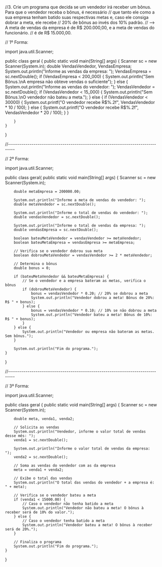 //3. Crie um programa que decida se um vendedor irá receber um bônus. Para que o vendedor receba o bônus, é necessário
// que tanto ele como a sua empresa tenham batido suas respectivas metas e, caso ele consiga dobrar a meta, ele recebe
// 20% de bônus ao invés dos 10% padrão.
// --> A meta de vendas da empresa é de R$ 200.000,00, e a meta de vendas do funcionário.
// é de R$ 15.000,00.


// 1º Forma:




import java.util.Scanner;

public class geral {
    public static void main(String[] args) {
        Scanner sc = new Scanner(System.in);
        double VendasVendedor, VendasEmpresa;
        System.out.println("Informe as vendas da empresa: ");
        VendasEmpresa = sc.nextDouble();
        if (VendasEmpresa < 200_000) {
            System.out.println("Sem Bônus.\nA empresa não obteve vendas o suficiente");
        } else {
            System.out.println("Informe as vendas do vendedor: ");
            VendasVendedor = sc.nextDouble();
            if (VendasVendedor < 15_000) {
                System.out.println("Sem Bônus.\nO vendedor não bateu a meta.");
            } else {
                if (VendasVendedor < 30000) {
                    System.out.printf("O vendedor recebe R$%.2f", VendasVendedor * 10 / 100);
                } else {
                    System.out.printf("O vendedor recebe R$%.2f", VendasVendedor * 20 / 100);
                }
            }

        }
    }
}

//---------------------------------------------------------------------------------


// 2º Forma: 




import java.util.Scanner;

public class geral{
    public static void main(String[] args) {
        Scanner sc = new Scanner(System.in);
        
        double metaEmpresa = 200000.00;
        
        System.out.println("Informe a meta de vendas do vendedor: ");
        double metaVendedor = sc.nextDouble();

        System.out.println("Informe o total de vendas do vendedor: ");
        double vendasVendedor = sc.nextDouble();

        System.out.println("Informe o total de vendas da empresa: ");
        double vendasEmpresa = sc.nextDouble();

        boolean bateuMetaVendedor = vendasVendedor >= metaVendedor;
        boolean bateuMetaEmpresa = vendasEmpresa >= metaEmpresa;

        // Verifica se o vendedor dobrou sua meta
        boolean dobrouMetaVendedor = vendasVendedor >= 2 * metaVendedor;

        // Determina o bônus
        double bonus = 0;
        
        if (bateuMetaVendedor && bateuMetaEmpresa) {
            // Se o vendedor e a empresa bateram as metas, verifica o bônus
            if (dobrouMetaVendedor) {
                bonus = vendasVendedor * 0.20; // 20% se dobrou a meta
                System.out.println("Vendedor dobrou a meta! Bônus de 20%: R$ " + bonus);
            } else {
                bonus = vendasVendedor * 0.10; // 10% se não dobrou a meta
                System.out.println("Vendedor bateu a meta! Bônus de 10%: R$ " + bonus);
            }
        } else {
            System.out.println("Vendedor ou empresa não bateram as metas. Sem bônus.");
        }

        System.out.println("Fim do programa.");
    }
}


//---------------------------------------------------------------------------------


// 3º Forma:




import java.util.Scanner;

public class geral {
    public static void main(String[] args) {
        Scanner sc = new Scanner(System.in);

        double meta, venda1, venda2;

        // Solicita as vendas
        System.out.println("Vendedor, informe o valor total de vendas desse mês: ");
        venda1 = sc.nextDouble();

        System.out.println("Informe o valor total de vendas da empresa: ");
        venda2 = sc.nextDouble();

        // Soma as vendas do vendedor com as da empresa
        meta = venda1 + venda2;

        // Exibe o total das vendas
        System.out.println("O total das vendas do vendedor + a empresa é: " + meta);

        // Verifica se o vendedor bateu a meta
        if (venda1 < 15000.00) {
            // Caso o vendedor não tenha batido a meta
            System.out.println("Vendedor não bateu a meta! O bônus à receber será de 10% do valor.");
        } else {
            // Caso o vendedor tenha batido a meta
            System.out.println("Vendedor bateu a meta! O bônus à receber será de 20%.");
        }

        // Finaliza o programa
        System.out.println("Fim do programa.");
    }
}
